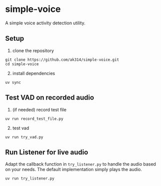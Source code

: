 # simple-voice

A simple voice activity detection utility.

## Setup

1. clone the repository
```shell
git clone https://github.com/ak314/simple-voice.git
cd simple-voice
```
2. install dependencies
```shell
uv sync
```

## Test VAD on recorded audio
1. (if needed) record test file
```shell
uv run record_test_file.py
```
2. test vad
```shell
uv run try_vad.py
```

## Run Listener for live audio
Adapt the callback function in `try_listener.py` to handle the audio based on your needs. The default implementation simply plays the audio.
```shell
uv run try_listener.py
```
